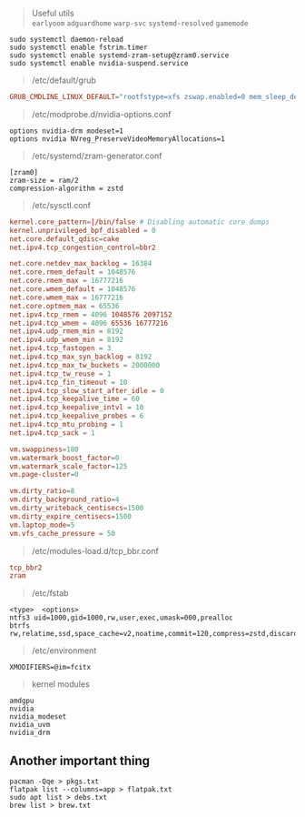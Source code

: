 > Useful utils  
> `earlyoom` `adguardhome` `warp-svc` `systemd-resolved` `gamemode`

```
sudo systemctl daemon-reload
sudo systemctl enable fstrim.timer
sudo systemctl enable systemd-zram-setup@zram0.service
sudo systemctl enable nvidia-suspend.service
```

> /etc/default/grub

```conf
GRUB_CMDLINE_LINUX_DEFAULT="rootfstype=xfs zswap.enabled=0 mem_sleep_default=s2idle radeon.dpm=1 nvidia_drm.modeset=1 nvidia_drm.fbdev=1 amd_pstate=active mitigations=on nowatchdog processor.ignore_ppc=1 nmi_watchdog=0 apparmor=1 security=apparmor lockdown=integrity quiet splash"
```

> /etc/modprobe.d/nvidia-options.conf

```
options nvidia-drm modeset=1
options nvidia NVreg_PreserveVideoMemoryAllocations=1
```

> /etc/systemd/zram-generator.conf

```
[zram0]
zram-size = ram/2
compression-algorithm = zstd
```

> /etc/sysctl.conf

```conf
kernel.core_pattern=|/bin/false # Disabling automatic core dumps
kernel.unprivileged_bpf_disabled = 0
net.core.default_qdisc=cake
net.ipv4.tcp_congestion_control=bbr2

net.core.netdev_max_backlog = 16384
net.core.rmem_default = 1048576
net.core.rmem_max = 16777216
net.core.wmem_default = 1048576
net.core.wmem_max = 16777216
net.core.optmem_max = 65536
net.ipv4.tcp_rmem = 4096 1048576 2097152
net.ipv4.tcp_wmem = 4096 65536 16777216
net.ipv4.udp_rmem_min = 8192
net.ipv4.udp_wmem_min = 8192
net.ipv4.tcp_fastopen = 3
net.ipv4.tcp_max_syn_backlog = 8192
net.ipv4.tcp_max_tw_buckets = 2000000
net.ipv4.tcp_tw_reuse = 1
net.ipv4.tcp_fin_timeout = 10
net.ipv4.tcp_slow_start_after_idle = 0
net.ipv4.tcp_keepalive_time = 60
net.ipv4.tcp_keepalive_intvl = 10
net.ipv4.tcp_keepalive_probes = 6
net.ipv4.tcp_mtu_probing = 1
net.ipv4.tcp_sack = 1

vm.swappiness=180
vm.watermark_boost_factor=0
vm.watermark_scale_factor=125
vm.page-cluster=0

vm.dirty_ratio=8
vm.dirty_background_ratio=4
vm.dirty_writeback_centisecs=1500
vm.dirty_expire_centisecs=1500
vm.laptop_mode=5
vm.vfs_cache_pressure = 50
```

> /etc/modules-load.d/tcp_bbr.conf

```conf
tcp_bbr2
zram
```

> /etc/fstab

```
<type>  <options>
ntfs3 uid=1000,gid=1000,rw,user,exec,umask=000,prealloc
btrfs rw,relatime,ssd,space_cache=v2,noatime,commit=120,compress=zstd,discard=async
```

> /etc/environment

```
XMODIFIERS=@im=fcitx
```

> kernel modules

```
amdgpu
nvidia
nvidia_modeset
nvidia_uvm
nvidia_drm
```

## Another important thing

```
pacman -Qqe > pkgs.txt
flatpak list --columns=app > flatpak.txt
sudo apt list > debs.txt
brew list > brew.txt
```
